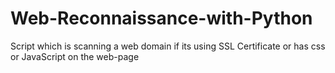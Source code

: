 # Web-Reconnaissance-with-Python
Script which is scanning a web domain if its using SSL Certificate or has css or JavaScript on the web-page
